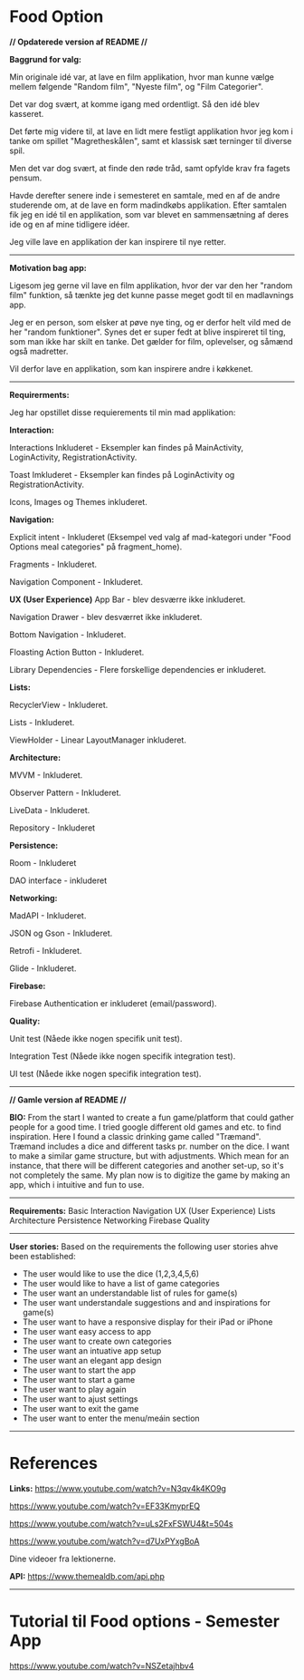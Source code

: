 # Food Option
**// Opdaterede version af README //**


**Baggrund for valg:** 

Min originale idé var, at lave en film applikation, hvor man kunne vælge mellem følgende "Random film", "Nyeste film", og "Film Categorier".

Det var dog svært, at komme igang med ordentligt. Så den idé blev kasseret.

Det førte mig videre til, at lave en lidt mere festligt applikation hvor jeg kom i tanke om spillet "Magretheskålen", samt et klassisk sæt terninger til diverse spil.

Men det var dog svært, at finde den røde tråd, samt opfylde krav fra fagets pensum.

Havde derefter senere inde i semesteret en samtale, med en af de andre studerende om, at de lave en form madindkøbs applikation. Efter samtalen fik jeg en idé til en applikation, som var blevet en sammensætning af deres ide og en af mine tidligere idéer.

Jeg ville lave en applikation der kan inspirere til nye retter.

****
**Motivation bag app:**

Ligesom jeg gerne vil lave en film applikation, hvor der var den her "random film" funktion, så tænkte jeg det kunne passe meget godt til en madlavnings app.

Jeg er en person, som elsker at pøve nye ting, og er derfor helt vild med de her "random funktioner". Synes det er super fedt at blive inspireret til ting, som man ikke har skilt en tanke.
Det gælder for film, oplevelser, og såmænd også madretter.

Vil derfor lave en applikation, som kan inspirere andre i køkkenet.

****
**Requirerments:** 

Jeg har opstillet disse requierements til min mad applikation:


**Interaction:**

Interactions Inkluderet - Eksempler kan findes på MainActivity, LoginActivity, RegistrationActivity.

Toast Imkluderet - Eksempler kan findes på LoginActivity og RegistrationActivity.

Icons, Images og Themes inkluderet.


**Navigation:**

Explicit intent - Inkluderet (Eksempel ved valg af mad-kategori under "Food Options meal categories" på fragment_home).

Fragments - Inkluderet.

Navigation Component - Inkluderet.

**UX (User Experience)** 
App Bar - blev desværre ikke inkluderet.

Navigation  Drawer - blev desværret ikke inkluderet.

Bottom Navigation - Inkluderet.

Floasting Action Button - Inkluderet.

Library Dependencies - Flere forskellige dependencies er inkluderet.

**Lists:**

RecyclerView - Inkluderet.

Lists - Inkluderet.

ViewHolder - Linear LayoutManager inkluderet.

**Architecture:**

MVVM - Inkluderet.

Observer Pattern - Inkluderet.

LiveData - Inkluderet.

Repository - Inkluderet


**Persistence:**

Room - Inkluderet

DAO interface - inkluderet

**Networking:**

MadAPI - Inkluderet.

JSON og Gson - Inkluderet.

Retrofi - Inkluderet.

Glide - Inkluderet.

**Firebase:**

Firebase Authentication er inkluderet (email/password).


**Quality:**

Unit test (Nåede ikke nogen specifik unit test).

Integration Test (Nåede ikke nogen specifik integration test).

UI test (Nåede ikke nogen specifik integration test).


****
**// Gamle version af README //**


**BIO:**
From the start I wanted to create a fun game/platform that could gather people for a good time. I tried google different old games and etc. to find inspiration. 
Here I found a classic drinking game called "Træmand". Træmand includes a dice and different tasks pr. number on the dice. I want to make a similar game structure, but with adjustments. Which mean for an instance, that there will be different categories and another set-up, so it's not completely the same. 
My plan now is to digitize the game by making an app, which i intuitive and fun to use.

****
**Requirements:**
Basic
Interaction
Navigation
UX (User Experience) 
Lists
Architecture
Persistence
Networking
Firebase
Quality
****

**User stories:**
Based on the requirements the following user stories ahve been established:
- The user would like to use the dice (1,2,3,4,5,6)
- The user would like to have a list of game categories 
- The user want an understandable list of rules for game(s)
- The user want understandale suggestions and and inspirations for game(s)
- The user want to have a responsive display for their iPad or iPhone
- The user want easy access to app
- The user want to create own categories
- The user want an intuative app setup
- The user want an elegant app design
- The user want to start the app
- The user want to start a game
- The user want to play again
- The user want to ajust settings
- The user want to exit the game
- The user want to enter the menu/meáin section

****
# References
**Links:**
https://www.youtube.com/watch?v=N3qv4k4KO9g 

https://www.youtube.com/watch?v=EF33KmyprEQ

https://www.youtube.com/watch?v=uLs2FxFSWU4&t=504s

https://www.youtube.com/watch?v=d7UxPYxgBoA

Dine videoer fra lektionerne.


**API:**
https://www.themealdb.com/api.php

****
# Tutorial til Food options - Semester App
https://www.youtube.com/watch?v=NSZetajhbv4


